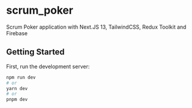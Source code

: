 # scrum_poker
Scrum Poker application with Next.JS 13, TailwindCSS, Redux Toolkit and Firebase

## Getting Started

First, run the development server:

```bash
npm run dev
# or
yarn dev
# or
pnpm dev
